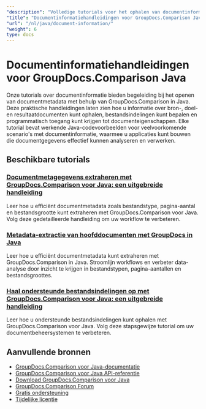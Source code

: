 ```yaml
---
"description": "Volledige tutorials voor het ophalen van documentinformatie en ondersteunde formaten met GroupDocs.Comparison voor Java."
"title": "Documentinformatiehandleidingen voor GroupDocs.Comparison Java"
"url": "/nl/java/document-information/"
"weight": 6
type: docs
---
```

# Documentinformatiehandleidingen voor GroupDocs.Comparison Java

Onze tutorials over documentinformatie bieden begeleiding bij het openen van documentmetadata met behulp van GroupDocs.Comparison in Java. Deze praktische handleidingen laten zien hoe u informatie over bron-, doel- en resultaatdocumenten kunt ophalen, bestandsindelingen kunt bepalen en programmatisch toegang kunt krijgen tot documenteigenschappen. Elke tutorial bevat werkende Java-codevoorbeelden voor veelvoorkomende scenario's met documentinformatie, waarmee u applicaties kunt bouwen die documentgegevens effectief kunnen analyseren en verwerken.

## Beschikbare tutorials

### [Documentmetagegevens extraheren met GroupDocs.Comparison voor Java: een uitgebreide handleiding](./extract-document-info-groupdocs-comparison-java/)
Leer hoe u efficiënt documentmetadata zoals bestandstype, pagina-aantal en bestandsgrootte kunt extraheren met GroupDocs.Comparison voor Java. Volg deze gedetailleerde handleiding om uw workflow te verbeteren.

### [Metadata-extractie van hoofddocumenten met GroupDocs in Java](./groupdocs-comparison-java-document-extraction/)
Leer hoe u efficiënt documentmetadata kunt extraheren met GroupDocs.Comparison in Java. Stroomlijn workflows en verbeter data-analyse door inzicht te krijgen in bestandstypen, pagina-aantallen en bestandsgroottes.

### [Haal ondersteunde bestandsindelingen op met GroupDocs.Comparison voor Java: een uitgebreide handleiding](./groupdocs-comparison-java-supported-formats/)
Leer hoe u ondersteunde bestandsindelingen kunt ophalen met GroupDocs.Comparison voor Java. Volg deze stapsgewijze tutorial om uw documentbeheersystemen te verbeteren.

## Aanvullende bronnen

- [GroupDocs.Comparison voor Java-documentatie](https://docs.groupdocs.com/comparison/java/)
- [GroupDocs.Comparison voor Java API-referentie](https://reference.groupdocs.com/comparison/java/)
- [Download GroupDocs.Comparison voor Java](https://releases.groupdocs.com/comparison/java/)
- [GroupDocs.Comparison Forum](https://forum.groupdocs.com/c/comparison)
- [Gratis ondersteuning](https://forum.groupdocs.com/)
- [Tijdelijke licentie](https://purchase.groupdocs.com/temporary-license/)